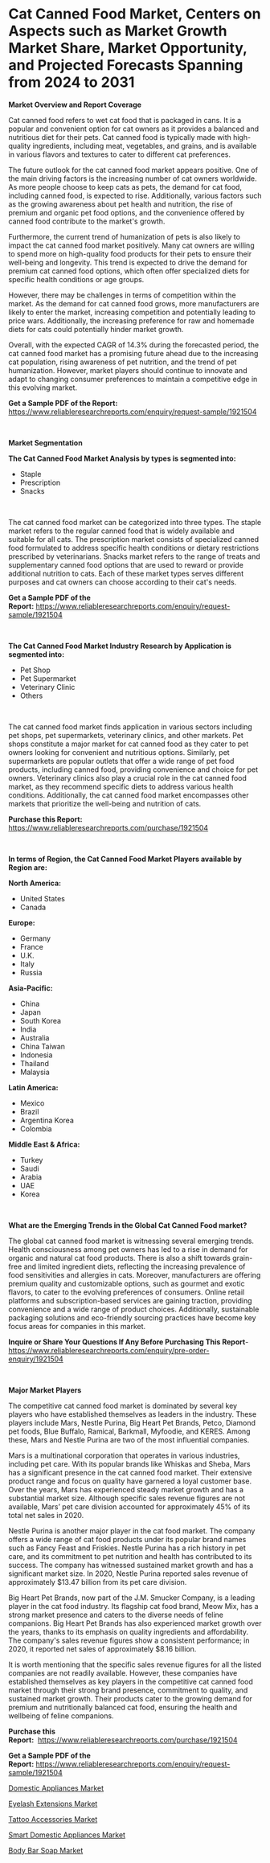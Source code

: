 <p><h1>Cat Canned Food Market, Centers on Aspects such as Market Growth Market Share, Market Opportunity, and Projected Forecasts Spanning from 2024 to 2031</h1></p><p><strong>Market Overview and Report Coverage</strong></p>
<p><p>Cat canned food refers to wet cat food that is packaged in cans. It is a popular and convenient option for cat owners as it provides a balanced and nutritious diet for their pets. Cat canned food is typically made with high-quality ingredients, including meat, vegetables, and grains, and is available in various flavors and textures to cater to different cat preferences.</p><p>The future outlook for the cat canned food market appears positive. One of the main driving factors is the increasing number of cat owners worldwide. As more people choose to keep cats as pets, the demand for cat food, including canned food, is expected to rise. Additionally, various factors such as the growing awareness about pet health and nutrition, the rise of premium and organic pet food options, and the convenience offered by canned food contribute to the market's growth.</p><p>Furthermore, the current trend of humanization of pets is also likely to impact the cat canned food market positively. Many cat owners are willing to spend more on high-quality food products for their pets to ensure their well-being and longevity. This trend is expected to drive the demand for premium cat canned food options, which often offer specialized diets for specific health conditions or age groups.</p><p>However, there may be challenges in terms of competition within the market. As the demand for cat canned food grows, more manufacturers are likely to enter the market, increasing competition and potentially leading to price wars. Additionally, the increasing preference for raw and homemade diets for cats could potentially hinder market growth.</p><p>Overall, with the expected CAGR of 14.3% during the forecasted period, the cat canned food market has a promising future ahead due to the increasing cat population, rising awareness of pet nutrition, and the trend of pet humanization. However, market players should continue to innovate and adapt to changing consumer preferences to maintain a competitive edge in this evolving market.</p></p>
<p><strong>Get a Sample PDF of the Report:</strong> <a href="https://www.reliableresearchreports.com/enquiry/request-sample/1921504">https://www.reliableresearchreports.com/enquiry/request-sample/1921504</a></p>
<p>&nbsp;</p>
<p><strong>Market Segmentation</strong></p>
<p><strong>The Cat Canned Food Market Analysis by types is segmented into:</strong></p>
<p><ul><li>Staple</li><li>Prescription</li><li>Snacks</li></ul></p>
<p>&nbsp;</p>
<p><p>The cat canned food market can be categorized into three types. The staple market refers to the regular canned food that is widely available and suitable for all cats. The prescription market consists of specialized canned food formulated to address specific health conditions or dietary restrictions prescribed by veterinarians. Snacks market refers to the range of treats and supplementary canned food options that are used to reward or provide additional nutrition to cats. Each of these market types serves different purposes and cat owners can choose according to their cat's needs.</p></p>
<p><strong>Get a Sample PDF of the Report:</strong>&nbsp;<a href="https://www.reliableresearchreports.com/enquiry/request-sample/1921504">https://www.reliableresearchreports.com/enquiry/request-sample/1921504</a></p>
<p>&nbsp;</p>
<p><strong>The Cat Canned Food Market Industry Research by Application is segmented into:</strong></p>
<p><ul><li>Pet Shop</li><li>Pet Supermarket</li><li>Veterinary Clinic</li><li>Others</li></ul></p>
<p>&nbsp;</p>
<p><p>The cat canned food market finds application in various sectors including pet shops, pet supermarkets, veterinary clinics, and other markets. Pet shops constitute a major market for cat canned food as they cater to pet owners looking for convenient and nutritious options. Similarly, pet supermarkets are popular outlets that offer a wide range of pet food products, including canned food, providing convenience and choice for pet owners. Veterinary clinics also play a crucial role in the cat canned food market, as they recommend specific diets to address various health conditions. Additionally, the cat canned food market encompasses other markets that prioritize the well-being and nutrition of cats.</p></p>
<p><strong>Purchase this Report:</strong>&nbsp; <a href="https://www.reliableresearchreports.com/purchase/1921504">https://www.reliableresearchreports.com/purchase/1921504</a></p>
<p>&nbsp;</p>
<p><strong>In terms of Region, the Cat Canned Food Market Players available by Region are:</strong></p>
<p>
    <p> <strong> North America: </strong>
        <ul>
            <li>United States</li>
            <li>Canada</li>
        </ul>
        </p> 
    <p> <strong> Europe: </strong>
        <ul>
            <li>Germany</li>
            <li>France</li>
            <li>U.K.</li>
            <li>Italy</li>
            <li>Russia</li>
        </ul>
        </p> 
    <p> <strong> Asia-Pacific: </strong>
        <ul>
            <li>China</li>
            <li>Japan</li>
            <li>South Korea</li>
            <li>India</li>
            <li>Australia</li>
            <li>China Taiwan</li>
            <li>Indonesia</li>
            <li>Thailand</li>
            <li>Malaysia</li>
        </ul>
        </p> 
    <p> <strong> Latin America: </strong>
        <ul>
            <li>Mexico</li>
            <li>Brazil</li>
            <li>Argentina Korea</li>
            <li>Colombia</li>
        </ul>
        </p> 
    <p> <strong> Middle East & Africa: </strong>
        <ul>
            <li>Turkey</li>
            <li>Saudi</li>
            <li>Arabia</li>
            <li>UAE</li>
            <li>Korea</li>
        </ul>
    </p>
    </p>
<p>&nbsp;</p>
<p><strong>What are the Emerging Trends in the Global Cat Canned Food market?</strong></p>
<p><p>The global cat canned food market is witnessing several emerging trends. Health consciousness among pet owners has led to a rise in demand for organic and natural cat food products. There is also a shift towards grain-free and limited ingredient diets, reflecting the increasing prevalence of food sensitivities and allergies in cats. Moreover, manufacturers are offering premium quality and customizable options, such as gourmet and exotic flavors, to cater to the evolving preferences of consumers. Online retail platforms and subscription-based services are gaining traction, providing convenience and a wide range of product choices. Additionally, sustainable packaging solutions and eco-friendly sourcing practices have become key focus areas for companies in this market.</p></p>
<p><strong>Inquire or Share Your Questions If Any Before Purchasing This Report</strong>- <a href="https://www.reliableresearchreports.com/enquiry/pre-order-enquiry/1921504">https://www.reliableresearchreports.com/enquiry/pre-order-enquiry/1921504</a></p>
<p>&nbsp;</p>
<p><strong>Major Market Players</strong></p>
<p><p>The competitive cat canned food market is dominated by several key players who have established themselves as leaders in the industry. These players include Mars, Nestle Purina, Big Heart Pet Brands, Petco, Diamond pet foods, Blue Buffalo, Ramical, Barkmall, Myfoodie, and KERES. Among these, Mars and Nestle Purina are two of the most influential companies.</p><p>Mars is a multinational corporation that operates in various industries, including pet care. With its popular brands like Whiskas and Sheba, Mars has a significant presence in the cat canned food market. Their extensive product range and focus on quality have garnered a loyal customer base. Over the years, Mars has experienced steady market growth and has a substantial market size. Although specific sales revenue figures are not available, Mars’ pet care division accounted for approximately 45% of its total net sales in 2020.</p><p>Nestle Purina is another major player in the cat food market. The company offers a wide range of cat food products under its popular brand names such as Fancy Feast and Friskies. Nestle Purina has a rich history in pet care, and its commitment to pet nutrition and health has contributed to its success. The company has witnessed sustained market growth and has a significant market size. In 2020, Nestle Purina reported sales revenue of approximately $13.47 billion from its pet care division.</p><p>Big Heart Pet Brands, now part of the J.M. Smucker Company, is a leading player in the cat food industry. Its flagship cat food brand, Meow Mix, has a strong market presence and caters to the diverse needs of feline companions. Big Heart Pet Brands has also experienced market growth over the years, thanks to its emphasis on quality ingredients and affordability. The company's sales revenue figures show a consistent performance; in 2020, it reported net sales of approximately $8.16 billion.</p><p>It is worth mentioning that the specific sales revenue figures for all the listed companies are not readily available. However, these companies have established themselves as key players in the competitive cat canned food market through their strong brand presence, commitment to quality, and sustained market growth. Their products cater to the growing demand for premium and nutritionally balanced cat food, ensuring the health and wellbeing of feline companions.</p></p>
<p><strong>Purchase this Report:</strong>&nbsp;&nbsp;<a href="https://www.reliableresearchreports.com/purchase/1921504">https://www.reliableresearchreports.com/purchase/1921504</a></p>
<p></p>
<p><strong>Get a Sample PDF of the Report:</strong>&nbsp;<a href="https://www.reliableresearchreports.com/enquiry/request-sample/1921504">https://www.reliableresearchreports.com/enquiry/request-sample/1921504</a></p>
<p><p><a href="https://github.com/globismark/Market-Research-Report-List-1/blob/main/domestic-appliances-market.md">Domestic Appliances Market</a></p><p><a href="https://github.com/nathandecarvalho/Market-Research-Report-List-1/blob/main/eyelash-extensions-market.md">Eyelash Extensions Market</a></p><p><a href="https://github.com/markusgodoy/Market-Research-Report-List-1/blob/main/tattoo-accessories-market.md">Tattoo Accessories Market</a></p><p><a href="https://github.com/mauripalmi/Market-Research-Report-List-1/blob/main/smart-domestic-appliances-market.md">Smart Domestic Appliances Market</a></p><p><a href="https://github.com/lylyparadise/Market-Research-Report-List-1/blob/main/body-bar-soap-market.md">Body Bar Soap Market</a></p></p>